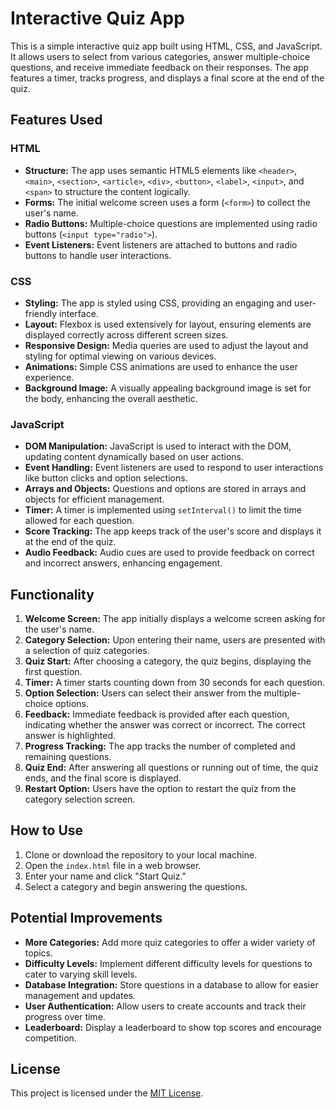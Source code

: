 # Interactive Quiz App

This is a simple interactive quiz app built using HTML, CSS, and JavaScript. It allows users to select from various categories, answer multiple-choice questions, and receive immediate feedback on their responses. The app features a timer, tracks progress, and displays a final score at the end of the quiz.

## Features Used

### HTML

-   **Structure:** The app uses semantic HTML5 elements like `<header>`, `<main>`, `<section>`, `<article>`, `<div>`, `<button>`, `<label>`, `<input>`, and `<span>` to structure the content logically.
-   **Forms:** The initial welcome screen uses a form (`<form>`) to collect the user's name.
-   **Radio Buttons:** Multiple-choice questions are implemented using radio buttons (`<input type="radio">`).
-   **Event Listeners:** Event listeners are attached to buttons and radio buttons to handle user interactions.

### CSS

-   **Styling:** The app is styled using CSS, providing an engaging and user-friendly interface.
-   **Layout:**  Flexbox is used extensively for layout, ensuring elements are displayed correctly across different screen sizes.
-   **Responsive Design:** Media queries are used to adjust the layout and styling for optimal viewing on various devices.
-   **Animations:** Simple CSS animations are used to enhance the user experience.
-   **Background Image:** A visually appealing background image is set for the body, enhancing the overall aesthetic.

### JavaScript

-   **DOM Manipulation:** JavaScript is used to interact with the DOM, updating content dynamically based on user actions.
-   **Event Handling:** Event listeners are used to respond to user interactions like button clicks and option selections.
-   **Arrays and Objects:** Questions and options are stored in arrays and objects for efficient management.
-   **Timer:** A timer is implemented using `setInterval()` to limit the time allowed for each question.
-   **Score Tracking:** The app keeps track of the user's score and displays it at the end of the quiz.
-   **Audio Feedback:** Audio cues are used to provide feedback on correct and incorrect answers, enhancing engagement.

## Functionality

1.  **Welcome Screen:** The app initially displays a welcome screen asking for the user's name.
2.  **Category Selection:** Upon entering their name, users are presented with a selection of quiz categories.
3.  **Quiz Start:** After choosing a category, the quiz begins, displaying the first question.
4.  **Timer:** A timer starts counting down from 30 seconds for each question.
5.  **Option Selection:** Users can select their answer from the multiple-choice options.
6.  **Feedback:** Immediate feedback is provided after each question, indicating whether the answer was correct or incorrect. The correct answer is highlighted.
7.  **Progress Tracking:** The app tracks the number of completed and remaining questions.
8.  **Quiz End:** After answering all questions or running out of time, the quiz ends, and the final score is displayed.
9.  **Restart Option:** Users have the option to restart the quiz from the category selection screen.

## How to Use

1.  Clone or download the repository to your local machine.
2.  Open the `index.html` file in a web browser.
3.  Enter your name and click "Start Quiz."
4.  Select a category and begin answering the questions.

## Potential Improvements

-   **More Categories:** Add more quiz categories to offer a wider variety of topics.
-   **Difficulty Levels:** Implement different difficulty levels for questions to cater to varying skill levels.
-   **Database Integration:** Store questions in a database to allow for easier management and updates.
-   **User Authentication:** Allow users to create accounts and track their progress over time.
-   **Leaderboard:** Display a leaderboard to show top scores and encourage competition.

## License

This project is licensed under the [MIT License](LICENSE).
